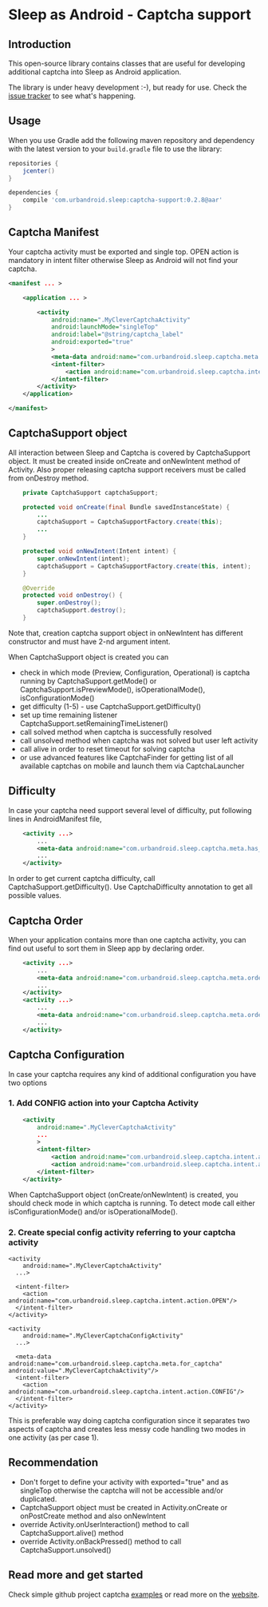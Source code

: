 # Sleep as Android - Captcha support

## Introduction

This open-source library contains classes that are useful for developing
additional captcha into Sleep as Android application.

The library is under heavy development :-), but ready for use. Check the
[issue tracker][issues] to see what's happening.


## Usage

When you use Gradle add the following maven repository and dependency with the latest version
to your `build.gradle` file to use the library:

```groovy
repositories {
    jcenter()
}

dependencies {
    compile 'com.urbandroid.sleep:captcha-support:0.2.8@aar'
}
```
## Captcha Manifest

Your captcha activity must be exported and single top. OPEN action is mandatory in intent filter otherwise
Sleep as Android will not find your captcha.

```xml
<manifest ... >

    <application ... >

        <activity
            android:name=".MyCleverCaptchaActivity"
            android:launchMode="singleTop"
            android:label="@string/captcha_label"
            android:exported="true"
            >
            <meta-data android:name="com.urbandroid.sleep.captcha.meta.has_difficulty" android:value="true"/>
            <intent-filter>
                <action android:name="com.urbandroid.sleep.captcha.intent.action.OPEN"/>
            </intent-filter>
        </activity>
    </application>

</manifest>
```
## CaptchaSupport object

All interaction between Sleep and Captcha is covered by CaptchaSupport object. It must
be created inside onCreate and onNewIntent method of Activity. Also proper releasing captcha support
receivers must be called from onDestroy method.

```java
    private CaptchaSupport captchaSupport;

    protected void onCreate(final Bundle savedInstanceState) {
        ...
        captchaSupport = CaptchaSupportFactory.create(this);
        ...
    }

    protected void onNewIntent(Intent intent) {
        super.onNewIntent(intent);
        captchaSupport = CaptchaSupportFactory.create(this, intent);
    }

    @Override
    protected void onDestroy() {
        super.onDestroy();
        captchaSupport.destroy();
    }

```

Note that, creation captcha support object in onNewIntent has different constructor and must have 2-nd argument intent.

When CaptchaSupport object is created you can
* check in which mode (Preview, Configuration, Operational) is captcha running by CaptchaSupport.getMode()
or CaptchaSupport.isPreviewMode(), isOperationalMode(), isConfigurationMode()
* get difficulty (1-5) - use CaptchaSupport.getDifficulty()
* set up time remaining listener CaptchaSupport.setRemainingTimeListener()
* call solved method when captcha is successfully resolved
* call unsolved method when captcha was not solved but user left activity
* call alive in order to reset timeout for solving captcha
* or use advanced features like CaptchaFinder for getting list of all available captchas on mobile
and launch them via CaptchaLauncher

## Difficulty
In case your captcha need support several level of difficulty, put following lines in AndroidManifest file,
```xml
    <activity ...>
        ...
        <meta-data android:name="com.urbandroid.sleep.captcha.meta.has_difficulty" android:value="true"/>
        ...
    </activity>
```
In order to get current captcha difficulty, call CaptchaSupport.getDifficulty().
Use CaptchaDifficulty annotation to get all possible values.

## Captcha Order
When your application contains more than one captcha activity, you can find out useful to sort them in
Sleep app by declaring order.
```xml
    <activity ...>
        ...
        <meta-data android:name="com.urbandroid.sleep.captcha.meta.order" android:value="1"/>
        ...
    </activity>
    <activity ...>
        ...
        <meta-data android:name="com.urbandroid.sleep.captcha.meta.order" android:value="2"/>
        ...
    </activity>
```

## Captcha Configuration

In case your captcha requires any kind of additional configuration you have two options

### 1. Add CONFIG action into your Captcha Activity

```xml
    <activity
        android:name=".MyCleverCaptchaActivity"
        ...
        >
        <intent-filter>
            <action android:name="com.urbandroid.sleep.captcha.intent.action.OPEN"/>
            <action android:name="com.urbandroid.sleep.captcha.intent.action.CONFIG"/>
        </intent-filter>
    </activity>
```
When CaptchaSupport object (onCreate/onNewIntent) is created, you should check mode in which
captcha is running. To detect mode call either isConfigurationMode() and/or isOperationalMode().

### 2. Create special config activity referring to your captcha activity

    <activity
        android:name=".MyCleverCaptchaActivity"
      ...>

      <intent-filter>
        <action android:name="com.urbandroid.sleep.captcha.intent.action.OPEN"/>
      </intent-filter>
    </activity>

    <activity
        android:name=".MyCleverCaptchaConfigActivity"
      ...>

      <meta-data android:name="com.urbandroid.sleep.captcha.meta.for_captcha" android:value=".MyCleverCaptchaActivity"/>
      <intent-filter>
        <action android:name="com.urbandroid.sleep.captcha.intent.action.CONFIG"/>
      </intent-filter>
    </activity>

This is preferable way doing captcha configuration since it separates two aspects of captcha
and creates less messy code handling two modes in one activity (as per case 1).


## Recommendation
* Don't forget to define your activity with exported="true" and as singleTop otherwise the captcha
  will not be accessible and/or duplicated.
* CaptchaSupport object must be created in Activity.onCreate or onPostCreate method and also onNewIntent
* override Activity.onUserInteraction() method to call CaptchaSupport.alive() method
* override Activity.onBackPressed() method to call CaptchaSupport.unsolved()

## Read more and get started

Check simple github project captcha [examples] or read more on the [website][website].

[examples]: https://github.com/urbandroid-team/sleep-captcha-examples/
[issues]: https://github.com/urbandroid-team/sleep-captcha-support/issues
[website]: http://sleep.urbandroid.org/documentation/developer-api/captcha-api
